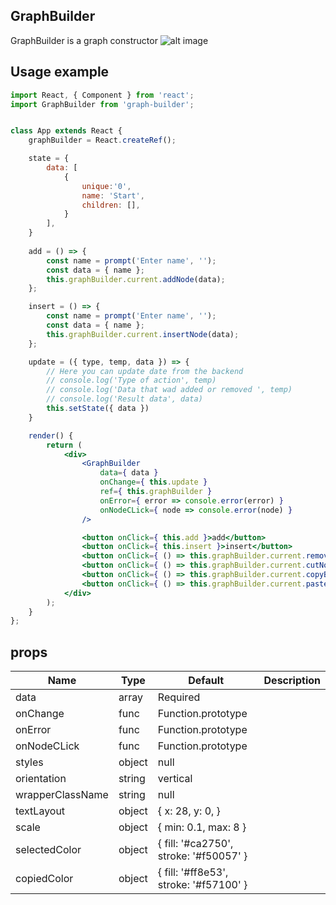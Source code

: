 ## GraphBuilder

GraphBuilder is a graph constructor 
![alt image](http://imgs-info.ru/2019/09/24/SNIMOK-EKRANA-2019-09-23-V-23.34.37.png)
## Usage example

```jsx
import React, { Component } from 'react';
import GraphBuilder from 'graph-builder';


class App extends React {
    graphBuilder = React.createRef();

    state = {
        data: [
            {
                unique:'0',
                name: 'Start',
                children: [],
            }
        ],                
    }
    
    add = () => {
        const name = prompt('Enter name', '');
        const data = { name };
        this.graphBuilder.current.addNode(data);
    };

    insert = () => {
        const name = prompt('Enter name', '');
        const data = { name };
        this.graphBuilder.current.insertNode(data);
    };

    update = ({ type, temp, data }) => {
        // Here you can update date from the backend 
        // console.log('Type of action', temp)
        // console.log('Data that wad added or removed ', temp)
        // console.log('Result data', data)
        this.setState({ data })
    }

    render() {
        return (
            <div>
                <GraphBuilder
                    data={ data }
                    onChange={ this.update }
                    ref={ this.graphBuilder }
                    onError={ error => console.error(error) }
                    onNodeCLick={ node => console.error(node) }
                />

                <button onClick={ this.add }>add</button>
                <button onClick={ this.insert }>insert</button>
                <button onClick={ () => this.graphBuilder.current.removeNode() }>remove</button>
                <button onClick={ () => this.graphBuilder.current.cutNode() }>cut</button>
                <button onClick={ () => this.graphBuilder.current.copyBranch() }>Copy branch</button>
                <button onClick={ () => this.graphBuilder.current.pasteBranch() }>Paste branch</button>
            </div>
        );
    }
};
```

## props

| Name                      | Type    | Default                               | Description                        |
| ------------------------- | ------- | ------------------------------------- | ---------------------------------- |
| data                      | array   |Required                               |                                    |
| onChange                  | func    |Function.prototype                     |                                    |
| onError                   | func    |Function.prototype                     |                                    |
| onNodeCLick               | func    |Function.prototype                     |                                    |
| styles                    | object  |null                                   |                                    |
| orientation               | string  |vertical                               |                                    |
| wrapperClassName          | string  |null                                   |                                    |
| textLayout                | object  |{ x: 28, y: 0, }                       |                                    |
| scale                     | object  |{ min: 0.1, max: 8 }                   |                                    |
| selectedColor             | object  |{ fill: '#ca2750', stroke: '#f50057' } |                                    |
| copiedColor               | object  |{ fill: '#ff8e53', stroke: '#f57100' } |                                    |

